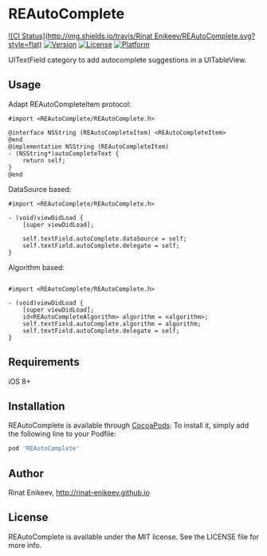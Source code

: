 # REAutoComplete

[![CI Status](http://img.shields.io/travis/Rinat Enikeev/REAutoComplete.svg?style=flat)](https://travis-ci.org/rinat-enikeev/REAutoComplete)
[![Version](https://img.shields.io/cocoapods/v/REAutoComplete.svg?style=flat)](http://cocoapods.org/pods/REAutoComplete)
[![License](https://img.shields.io/cocoapods/l/REAutoComplete.svg?style=flat)](http://cocoapods.org/pods/REAutoComplete)
[![Platform](https://img.shields.io/cocoapods/p/REAutoComplete.svg?style=flat)](http://cocoapods.org/pods/REAutoComplete)

UITextField category to add autocomplete suggestions in a UITableView.

## Usage

Adapt REAutoCompleteItem protocol: 

````objc
#import <REAutoComplete/REAutoComplete.h>

@interface NSString (REAutoCompleteItem) <REAutoCompleteItem>
@end
@implementation NSString (REAutoCompleteItem)
- (NSString*)autoCompleteText {
    return self;
}
@end
````

DataSource based: 

````objc
#import <REAutoComplete/REAutoComplete.h>

- (void)viewDidLoad {
    [super viewDidLoad];

    self.textField.autoComplete.dataSource = self;
    self.textField.autoComplete.delegate = self;
}

````

Algorithm based: 

````objc

#import <REAutoComplete/REAutoComplete.h>

- (void)viewDidLoad {
    [super viewDidLoad];
    id<REAutoCompleteAlgorithm> algorithm = <algorithm>;
    self.textField.autoComplete.algorithm = algorithm;
    self.textField.autoComplete.delegate = self;
}
````

## Requirements

iOS 8+

## Installation

REAutoComplete is available through [CocoaPods](http://cocoapods.org). To install
it, simply add the following line to your Podfile:

```ruby
pod 'REAutoComplete'
```

## Author

Rinat Enikeev, http://rinat-enikeev.github.io

## License

REAutoComplete is available under the MIT license. See the LICENSE file for more info.
